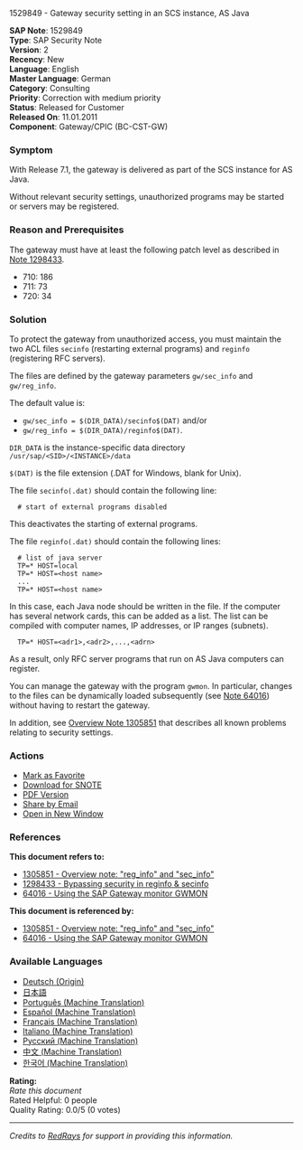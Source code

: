 1529849 - Gateway security setting in an SCS instance, AS Java

**SAP Note**: 1529849  
**Type**: SAP Security Note  
**Version**: 2  
**Recency**: New  
**Language**: English  
**Master Language**: German  
**Category**: Consulting  
**Priority**: Correction with medium priority  
**Status**: Released for Customer  
**Released On**: 11.01.2011  
**Component**: Gateway/CPIC (BC-CST-GW)

### Symptom

With Release 7.1, the gateway is delivered as part of the SCS instance for AS Java.

Without relevant security settings, unauthorized programs may be started or servers may be registered.

### Reason and Prerequisites

The gateway must have at least the following patch level as described in [Note 1298433](https://me.sap.com/notes/1298433).

- 710: 186
- 711: 73
- 720: 34

### Solution

To protect the gateway from unauthorized access, you must maintain the two ACL files `secinfo` (restarting external programs) and `reginfo` (registering RFC servers).

The files are defined by the gateway parameters `gw/sec_info` and `gw/reg_info`.

The default value is:

- `gw/sec_info = $(DIR_DATA)/secinfo$(DAT)` and/or
- `gw/reg_info = $(DIR_DATA)/reginfo$(DAT)`.

`DIR_DATA` is the instance-specific data directory  
`/usr/sap/<SID>/<INSTANCE>/data`

`$(DAT)` is the file extension (.DAT for Windows, blank for Unix).

The file `secinfo(.dat)` should contain the following line:

```
  # start of external programs disabled
```

This deactivates the starting of external programs.

The file `reginfo(.dat)` should contain the following lines:

```
  # list of java server
  TP=* HOST=local
  TP=* HOST=<host name>
  ...
  TP=* HOST=<host name>
```

In this case, each Java node should be written in the file. If the computer has several network cards, this can be added as a list. The list can be compiled with computer names, IP addresses, or IP ranges (subnets).

```
  TP=* HOST=<adr1>,<adr2>,...,<adrn>
```

As a result, only RFC server programs that run on AS Java computers can register.

You can manage the gateway with the program `gwmon`. In particular, changes to the files can be dynamically loaded subsequently (see [Note 64016](https://me.sap.com/notes/64016)) without having to restart the gateway.

In addition, see [Overview Note 1305851](https://me.sap.com/notes/1305851) that describes all known problems relating to security settings.

### Actions

- [Mark as Favorite](#)
- [Download for SNOTE](https://notesdownloads.sap.com/note/0040000017132352017)
- [PDF Version](https://userapps.support.sap.com/sap/support/sfm/notes/print/0001529849?language=en-US&token=9D3DCC95C104358282F9ED51078EF9BB)
- [Share by Email](#)
- [Open in New Window](#)

### References

**This document refers to:**

- [1305851 - Overview note: "reg_info" and "sec_info"](https://me.sap.com/notes/1305851)
- [1298433 - Bypassing security in reginfo & secinfo](https://me.sap.com/notes/1298433)
- [64016 - Using the SAP Gateway monitor GWMON](https://me.sap.com/notes/64016)

**This document is referenced by:**

- [1305851 - Overview note: "reg_info" and "sec_info"](https://me.sap.com/notes/1305851)
- [64016 - Using the SAP Gateway monitor GWMON](https://me.sap.com/notes/64016)

### Available Languages

- [Deutsch (Origin)](https://me.sap.com/notes/0001529849/D)
- [日本語](https://me.sap.com/notes/0001529849/J)
- [Português (Machine Translation)](https://me.sap.com/notes/0001529849/P)
- [Español (Machine Translation)](https://me.sap.com/notes/0001529849/S)
- [Français (Machine Translation)](https://me.sap.com/notes/0001529849/F)
- [Italiano (Machine Translation)](https://me.sap.com/notes/0001529849/I)
- [Русский (Machine Translation)](https://me.sap.com/notes/0001529849/R)
- [中文 (Machine Translation)](https://me.sap.com/notes/0001529849/1)
- [한국어 (Machine Translation)](https://me.sap.com/notes/0001529849/3)

**Rating:**  
*Rate this document*  
Rated Helpful: 0 people  
Quality Rating: 0.0/5 (0 votes)

---

*Credits to [RedRays](https://redrays.io) for support in providing this information.*